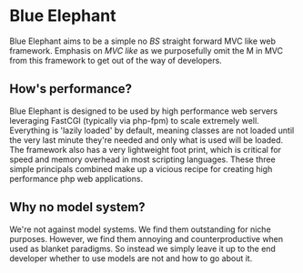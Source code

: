 Blue Elephant
=============
 Blue Elephant aims to be a simple no *BS* straight forward MVC like web
framework. Emphasis on _MVC like_ as we purposefully omit the M in MVC from
this framework to get out of the way of developers.

How's  performance?
------------------
 Blue Elephant is designed to be used by high performance web servers
leveraging FastCGI (typically via php-fpm) to scale extremely well. Everything
is 'lazily loaded' by default, meaning classes are not loaded until the	very
last minute they're needed and only what is used will be loaded. The
framework also has a very lightweight foot print, which is critical for
speed and memory overhead in most scripting languages. These three simple
principals combined make up a vicious recipe for creating high performance
php web	applications.

Why no model system?
--------------------
 We're not against model systems. We find them outstanding for niche purposes.
However, we find them annoying and counterproductive when used as blanket
paradigms. So instead we simply leave it up to the end developer whether to use
models are not and how to go about it.

